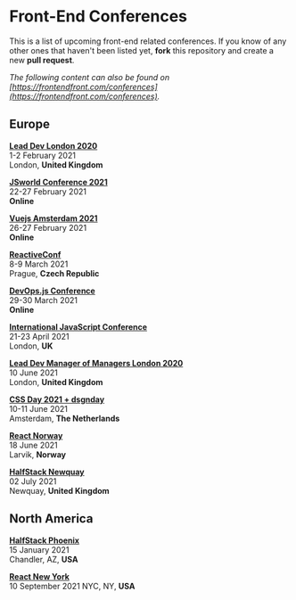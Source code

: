 # Front-End Conferences

This is a list of upcoming front-end related conferences. If you know of any other ones that haven't been listed yet, **fork** this repository and create a new **pull request**.

*The following content can also be found on [https://frontendfront.com/conferences](https://frontendfront.com/conferences).*

## Europe

[**Lead Dev London 2020**](https://london2020.theleaddeveloper.com/)  
1-2 February 2021  
London, **United Kingdom**

[**JSworld Conference 2021**](https://www.jsworldconference.com)  
22-27 February 2021  
**Online**

[**Vuejs Amsterdam 2021**](https://vuejs.amsterdam/)  
26-27 February 2021  
**Online**

[**ReactiveConf**](https://reactiveconf.com/)  
8-9 March 2021  
Prague, **Czech Republic**

[**DevOps.js Conference**](https://devopsjsconf.com/)  
29-30 March 2021  
**Online**

[**International JavaScript Conference**](https://javascript-conference.com/london/)  
21-23 April 2021  
London, **UK**  

[**Lead Dev Manager of Managers London 2020**](https://managerofmanagerslondon2020.theleaddeveloper.com/)  
10 June 2021  
London, **United Kingdom**

[**CSS Day 2021 + dsgnday**](https://cssday.nl/)  
10-11 June 2021  
Amsterdam, **The Netherlands**

[**React Norway**](https://reactnorway.com/)  
18 June 2021  
Larvik, **Norway**

[**HalfStack Newquay**](https://www.halfstackconf.com/newquay/)  
02 July 2021  
Newquay, **United Kingdom**

## North America

[**HalfStack Phoenix**](https://www.halfstackconf.com/phoenix/)  
15 January 2021  
Chandler, AZ, **USA**

[**React New York**](https://reactnewyork.com/)  
10 September 2021
NYC, NY, **USA**
